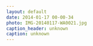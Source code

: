 ```yaml
---
layout: default
date: 2014-01-17 00-00-34
photo: IMG-20140117-WA0021.jpg
caption_header: unknown
caption: unknown
---
```

